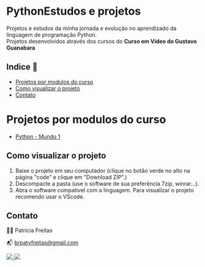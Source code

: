 # PythonEstudos e projetos

Projetos e estudos da minha jornada e evolução no aprendizado da linguagem de programação Python.<br>
Projetos desenvolvidos através dos cursos do **Curso em Vídeo do Gustavo Guanabara**

## Indice 🔗

- [Projetos por modulos do curso](#projetos-por-modulos-do-curso)
- [Como visualizar o projeto](#como-visualizar-o-projeto)
- [Contato](#contato)

# Projetos por modulos do curso

- [Python - Mundo 1](https://github.com/patyfreitasbr/estudos-Python/tree/main/CursoEmVideo-Python/mundo1)

## Como visualizar o projeto

1. Baixe o projeto em seu computador (clique no botão verde no alto na página "code" e clique em "Download ZIP".)
2. Descompacte a pasta (use o software de sua preferência 7zip, winrar...).
3. Abra o software compativel com a linguagem. Para visualizar o projeto recomendo usar o VScode.

## Contato

👩‍💻 Patrícia Freitas

📬 brpatyfreitas@gmail.com

 <div><a href="https://www.linkedin.com/in/patyfreitasbr"><img src="https://img.shields.io/badge/LinkedIn-0077B5?style=for-the-badge&logo=linkedin&logoColor=white" target="_blank"></>
  <a href="https://www.instagram.com/patyfreitasbr"><img src="https://img.shields.io/badge/Instagram-E4405F?style=for-the-badge&logo=instagram&logoColor=white" target="_blank"></></div>
